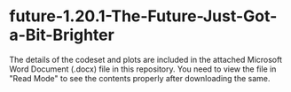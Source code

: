 # future-1.20.1-The-Future-Just-Got-a-Bit-Brighter

The details of the codeset and plots are included in the attached Microsoft Word Document (.docx) file in this repository. 
You need to view the file in "Read Mode" to see the contents properly after downloading the same.
